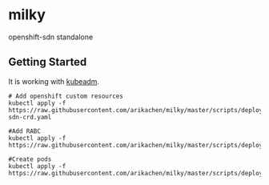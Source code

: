 # milky
openshift-sdn standalone

## Getting Started

It is working with [kubeadm][network].

```
# Add openshift custom resources  
kubectl apply -f https://raw.githubusercontent.com/arikachen/milky/master/scripts/deploy/openshift-sdn-crd.yaml

#Add RABC
kubectl apply -f https://raw.githubusercontent.com/arikachen/milky/master/scripts/deploy/rabc.yaml

#Create pods
kubectl apply -f https://raw.githubusercontent.com/arikachen/milky/master/scripts/deploy/milky.yaml
```

[network]: https://kubernetes.io/docs/setup/independent/create-cluster-kubeadm/#pod-network

